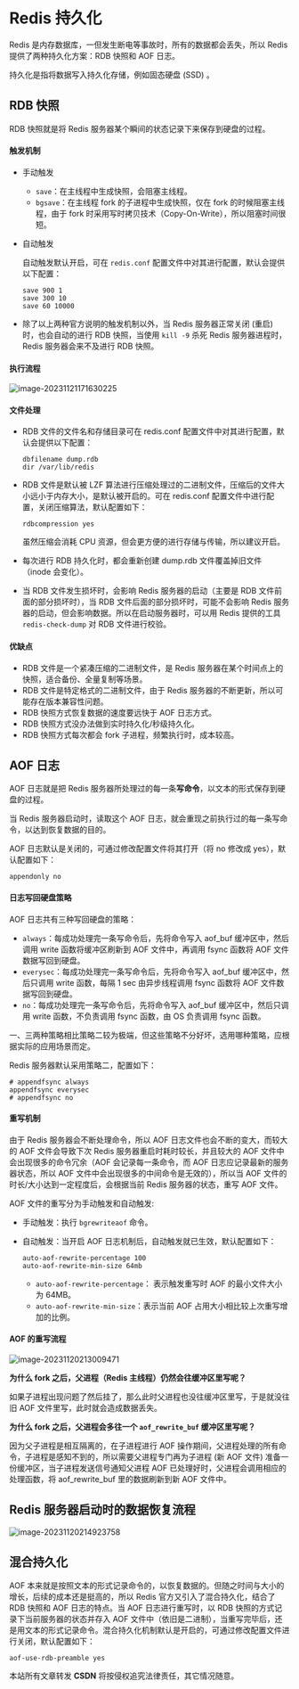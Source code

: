 # Redis 持久化

Redis 是内存数据库，一但发生断电等事故时，所有的数据都会丢失，所以 Redis 提供了两种持久化方案：RDB 快照和 AOF 日志。

持久化是指将数据写入持久化存储，例如固态硬盘 (SSD) 。

## RDB 快照

RDB 快照就是将 Redis 服务器某个瞬间的状态记录下来保存到硬盘的过程。

#### 触发机制

- 手动触发

  - `save`：在主线程中生成快照，会阻塞主线程。
  - `bgsave`：在主线程 fork 的子进程中生成快照，仅在 fork 的时候阻塞主线程，由于 fork 时采用写时拷贝技术（Copy-On-Write），所以阻塞时间很短。
  
- 自动触发

  自动触发默认开启，可在 `redis.conf` 配置文件中对其进行配置，默认会提供以下配置：

  ```shell
  save 900 1
  save 300 10
  save 60 10000
  ```
  
- 除了以上两种官方说明的触发机制以外，当 Redis 服务器正常关闭 (重启) 时，也会自动的进行 RDB 快照，当使用 `kill -9` 杀死 Redis 服务器进程时，Redis 服务器会来不及进行 RDB 快照。

#### 执行流程

![image-20231121171630225](https://wyn-personal-picture.oss-cn-beijing.aliyuncs.com/img/image-20231121171630225.png)

#### 文件处理

- RDB 文件的文件名和存储目录可在 redis.conf 配置文件中对其进行配置，默认会提供以下配置： 

  ```shell
  dbfilename dump.rdb
  dir /var/lib/redis
  ```
  
- RDB 文件是默认被 LZF 算法进行压缩处理过的二进制文件，压缩后的文件大小远小于内存大小，是默认被开启的。可在 redis.conf 配置文件中进行配置，关闭压缩算法，默认配置如下：

  ```shell
  rdbcompression yes
  ```
  
  虽然压缩会消耗 CPU 资源，但会更方便的进行存储与传输，所以建议开启。
  
- 每次进行 RDB 持久化时，都会重新创建 dump.rdb 文件覆盖掉旧文件（inode 会变化）。

- 当 RDB 文件发生损坏时，会影响 Redis 服务器的启动（主要是 RDB 文件前面的部分损坏时），当 RDB 文件后面的部分损坏时，可能不会影响 Redis 服务器的启动，但会影响数据。所以在启动服务器时，可以用 Redis 提供的工具 `redis-check-dump` 对 RDB 文件进行校验。

#### 优缺点

- RDB 文件是一个紧凑压缩的二进制文件，是 Redis 服务器在某个时间点上的快照，适合备份、全量复制等场景。
- RDB 文件是特定格式的二进制文件，由于 Redis 服务器的不断更新，所以可能存在版本兼容性问题。
- RDB 快照方式恢复数据的速度要远快于 AOF 日志方式。
- RDB 快照方式没办法做到实时持久化/秒级持久化。
- RDB 快照方式每次都会 fork 子进程，频繁执行时，成本较高。

## AOF 日志

AOF 日志就是把 Redis 服务器所处理过的每一条**写命令**，以文本的形式保存到硬盘的过程。

当 Redis 服务器启动时，读取这个 AOF 日志，就会重现之前执行过的每一条写命令，以达到恢复数据的目的。

AOF 日志默认是关闭的，可通过修改配置文件将其打开（将 no 修改成 yes），默认配置如下：

```shell
appendonly no
```

#### 日志写回硬盘策略

AOF 日志共有三种写回硬盘的策略：

- `always`：每成功处理完一条写命令后，先将命令写入 aof_buf 缓冲区中，然后调用 write 函数将缓冲区刷新到 AOF 文件中，再调用 fsync 函数将 AOF 文件数据写回到硬盘。
- `everysec`：每成功处理完一条写命令后，先将命令写入 aof_buf 缓冲区中，然后只调用 write 函数，每隔 1 sec 由异步线程调用 fsync 函数将 AOF 文件数据写回到硬盘。
- `no`：每成功处理完一条写命令后，先将命令写入 aof_buf 缓冲区中，然后只调用 write 函数，不负责调用 fsync 函数，由 OS 负责调用 fsync 函数。

一、三两种策略相比策略二较为极端，但这些策略不分好坏，选用哪种策略，应根据实际的应用场景而定。

Redis 服务器默认采用策略二，配置如下：

```shell
# appendfsync always
appendfsync everysec
# appendfsync no
```

#### 重写机制

由于 Redis 服务器会不断处理命令，所以 AOF 日志文件也会不断的变大，而较大的 AOF 文件会导致下次 Redis 服务器重启时耗时较长，并且较大的 AOF 文件中会出现很多的命令冗余（AOF 会记录每一条命令，而 AOF 日志应记录最新的服务器状态，所以 AOF 文件中会出现很多的中间命令是无效的），所以当 AOF 文件的时长/大小达到一定程度后，会根据当前 Redis 服务器的状态，重写 AOF 文件。 

AOF 文件的重写分为手动触发和自动触发:

- 手动触发：执行 `bgrewriteaof` 命令。

- 自动触发：当开启 AOF 日志机制后，自动触发就已生效，默认配置如下：

  ```shell
  auto-aof-rewrite-percentage 100
  auto-aof-rewrite-min-size 64mb
  ```
  
  - `auto-aof-rewrite-percentage`： 表示触发重写时 AOF 的最小文件大小为 64MB。
  - `auto-aof-rewrite-min-size`：表示当前 AOF 占用大小相比较上次重写增加的比例。

#### AOF 的重写流程

![image-20231120213009471](https://wyn-personal-picture.oss-cn-beijing.aliyuncs.com/img/image-20231120213009471.png)

**为什么 fork 之后，父进程（Redis 主线程）仍然会往缓冲区里写呢？**

如果子进程出现问题了然后挂了，那么此时父进程也没往缓冲区里写，于是就没往旧 AOF 文件里写，此时就会造成数据丢失。

**为什么 fork 之后，父进程会多往一个 `aof_rewrite_buf` 缓冲区里写呢？**

因为父子进程是相互隔离的，在子进程进行 AOF 操作期间，父进程处理的所有命令，子进程是感知不到的，所以需要父进程专门再为子进程 (新 AOF 文件) 准备一份缓冲区，当子进程发送信号通知父进程 AOF 已处理好时，父进程会调用相应的处理函数，将 aof_rewrite_buf 里的数据刷新到新 AOF 文件中。

## Redis 服务器启动时的数据恢复流程

![image-20231120214923758](https://wyn-personal-picture.oss-cn-beijing.aliyuncs.com/img/image-20231120214923758.png)

## 混合持久化

AOF 本来就是按照文本的形式记录命令的，以恢复数据的。但随之时间与大小的增长，后续的成本还是挺高的，所以 Redis 官方又引入了混合持久化，结合了 RDB 快照和 AOF 日志的特点。当 AOF 日志进行重写时，以 RDB 快照的方式记录下当前服务器的状态并存入 AOF 文件中（依旧是二进制），当重写完毕后，还是用文本的形式记录命令。混合持久化机制默认是开启的，可通过修改配置文件进行关闭，默认配置如下：

```shell 
aof-use-rdb-preamble yes
```



<script src="https://giscus.app/client.js"
        data-repo="wynhelloworld/blog-comments"
        data-repo-id="R_kgDOKruZpg"
        data-category="Announcements"
        data-category-id="DIC_kwDOKruZps4Ca2L0"
        data-mapping="url"
        data-strict="0"
        data-reactions-enabled="1"
        data-emit-metadata="0"
        data-input-position="bottom"
        data-theme="preferred_color_scheme"
        data-lang="zh-CN"
        crossorigin="anonymous"
        async>
</script>

本站所有文章转发 **CSDN** 将按侵权追究法律责任，其它情况随意。

